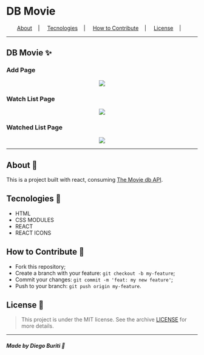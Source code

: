 <h1>DB Movie</h1>

<p align="center">
<a href="#about-memo">About</a>&nbsp;&nbsp;&nbsp; | &nbsp;&nbsp;&nbsp;
<a href="#tecnologies-rocket">Tecnologies</a>&nbsp;&nbsp;&nbsp; | &nbsp;&nbsp;&nbsp;
<a href="#how-to-contribute-">How to Contribute</a>&nbsp;&nbsp;&nbsp; | &nbsp;&nbsp;&nbsp;
<a href="#license-scroll">License</a>&nbsp;&nbsp;&nbsp; | &nbsp;&nbsp;&nbsp;
</p>

---

## DB Movie :sparkles:

### Add Page

<p align="center">
<image src="./src/assets/add_movie.png" />
</p>

### Watch List Page

<p align="center">
<image src="./src/assets/watch_list.png" />
</p>

### Watched List Page

<p align="center">
<image src="./src/assets/watched_page.png" />
</p>

---

## About :memo:

This is a project built with react, consuming [The Movie db API](https://www.themoviedb.org/documentation/api).

## Tecnologies :rocket:

- HTML
- CSS MODULES
- REACT
- REACT ICONS

## How to Contribute 🤔

- Fork this repository;
- Create a branch with your feature: `git checkout -b my-feature`;
- Commit your changes: `git commit -m 'feat: my new feature'`;
- Push to your branch: `git push origin my-feature`.

## License :scroll:

> This project is under the MIT license. See the archive [LICENSE](LICENSE) for more details.

---

##### Made by Diego Buriti :wave:
